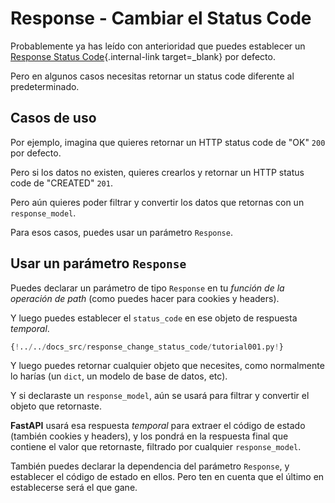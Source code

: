 # Response - Cambiar el Status Code

Probablemente ya has leído con anterioridad que puedes establecer un [Response Status Code](../tutorial/response-status-code.md){.internal-link target=_blank} por defecto.

Pero en algunos casos necesitas retornar un status code diferente al predeterminado.

## Casos de uso

Por ejemplo, imagina que quieres retornar un HTTP status code de "OK" `200` por defecto.

Pero si los datos no existen, quieres crearlos y retornar un HTTP status code de "CREATED" `201`.

Pero aún quieres poder filtrar y convertir los datos que retornas con un `response_model`.

Para esos casos, puedes usar un parámetro `Response`.

## Usar un parámetro `Response`

Puedes declarar un parámetro de tipo `Response` en tu *función de la operación de path* (como puedes hacer para cookies y headers).

Y luego puedes establecer el `status_code` en ese objeto de respuesta *temporal*.

```Python hl_lines="1  9  12"
{!../../docs_src/response_change_status_code/tutorial001.py!}
```

Y luego puedes retornar cualquier objeto que necesites, como normalmente lo harías (un `dict`, un modelo de base de datos, etc).

Y si declaraste un `response_model`, aún se usará para filtrar y convertir el objeto que retornaste.

**FastAPI** usará esa respuesta *temporal* para extraer el código de estado (también cookies y headers), y los pondrá en la respuesta final que contiene el valor que retornaste, filtrado por cualquier `response_model`.

También puedes declarar la dependencia del parámetro `Response`, y establecer el código de estado en ellos. Pero ten en cuenta que el último en establecerse será el que gane.
